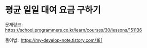 # 평균 일일 대여 요금 구하기

문제링크 : https://school.programmers.co.kr/learn/courses/30/lessons/151136

풀이법 : https://my-develop-note.tistory.com/181